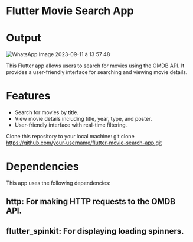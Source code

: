 # Flutter Movie Search App


# Output

![WhatsApp Image 2023-09-11 à 13 57 48](https://github.com/Fadilix/FlutterMovieExplorer/assets/121851593/ba102205-d508-49f2-b0a6-560c7dac08aa)


This Flutter app allows users to search for movies using the OMDB API. It provides a user-friendly interface for searching and viewing movie details.


# Features

- Search for movies by title.
- View movie details including title, year, type, and poster.
- User-friendly interface with real-time filtering.

Clone this repository to your local machine:
   git clone https://github.com/your-username/flutter-movie-search-app.git

# Dependencies
This app uses the following dependencies:
  ## http: For making HTTP requests to the OMDB API.
  ## flutter_spinkit: For displaying loading spinners.
